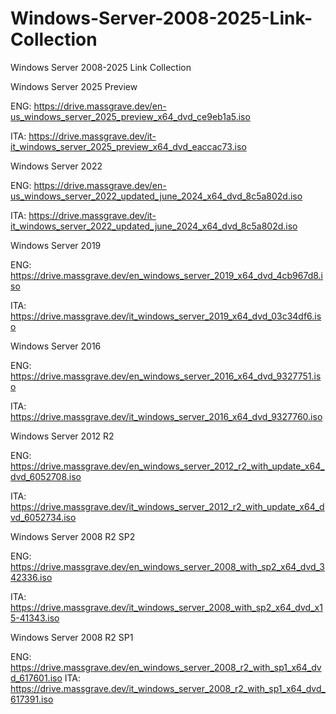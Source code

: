# Windows-Server-2008-2025-Link-Collection
Windows Server 2008-2025 Link Collection


Windows Server 2025 Preview

ENG: https://drive.massgrave.dev/en-us_windows_server_2025_preview_x64_dvd_ce9eb1a5.iso

ITA: https://drive.massgrave.dev/it-it_windows_server_2025_preview_x64_dvd_eaccac73.iso

Windows Server 2022

ENG: https://drive.massgrave.dev/en-us_windows_server_2022_updated_june_2024_x64_dvd_8c5a802d.iso

ITA: https://drive.massgrave.dev/it-it_windows_server_2022_updated_june_2024_x64_dvd_8c5a802d.iso

Windows Server 2019

ENG: https://drive.massgrave.dev/en_windows_server_2019_x64_dvd_4cb967d8.iso

ITA: https://drive.massgrave.dev/it_windows_server_2019_x64_dvd_03c34df6.iso

Windows Server 2016

ENG: https://drive.massgrave.dev/en_windows_server_2016_x64_dvd_9327751.iso

ITA: https://drive.massgrave.dev/it_windows_server_2016_x64_dvd_9327760.iso

Windows Server 2012 R2

ENG: https://drive.massgrave.dev/en_windows_server_2012_r2_with_update_x64_dvd_6052708.iso

ITA: https://drive.massgrave.dev/it_windows_server_2012_r2_with_update_x64_dvd_6052734.iso


Windows Server 2008 R2 SP2

ENG: https://drive.massgrave.dev/en_windows_server_2008_with_sp2_x64_dvd_342336.iso

ITA: https://drive.massgrave.dev/it_windows_server_2008_with_sp2_x64_dvd_x15-41343.iso


Windows Server 2008 R2 SP1

ENG: https://drive.massgrave.dev/en_windows_server_2008_r2_with_sp1_x64_dvd_617601.iso
ITA: https://drive.massgrave.dev/it_windows_server_2008_r2_with_sp1_x64_dvd_617391.iso
